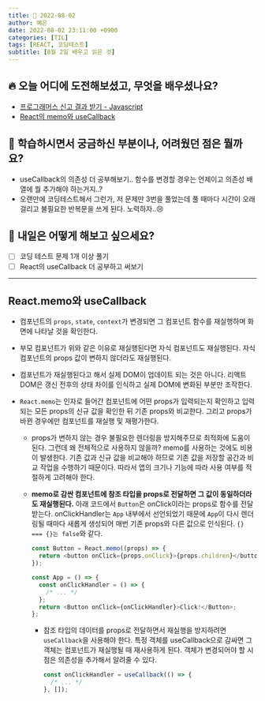 ```yaml
---
title: 📸 2022-08-02
author: 예은
date: 2022-08-02 23:11:00 +0900
categories: [TIL]
tags: [REACT, 코딩테스트]
subtitle: [8월 2일 배우고 읽은 것]
---
```


## 🔥 오늘 어디에 도전해보셨고, 무엇을 배우셨나요?

- [프로그래머스 신고 결과 받기 - Javascript](/posts/programmers-92334/)
- [React의 memo와 useCallback](/posts/220802TIL/#reactmemo와-usecallback)

## 🌊 학습하시면서 궁금하신 부분이나, 어려웠던 점은 뭘까요?

- useCallback의 의존성 더 공부해보기.. 함수를 변경할 경우는 언제이고 의존성 배열에 뭘 추가해야 하는거지..?
- 오랜만에 코딩테스트해서 그런가, 저 문제만 3번을 풀었는데 풀 때마다 시간이 오래 걸리고 불필요한 반복문을 쓰게 된다. 노력하자..😢

## 🌟 내일은 어떻게 해보고 싶으세요?

- [ ] 코딩 테스트 문제 1개 이상 풀기
- [ ] React의 useCallback 더 공부하고 써보기

---

## React.memo와 useCallback

- 컴포넌트의 `props`, `state`, `context`가 변경되면 그 컴포넌트 함수를 재실행하며 화면에 나타날 것을 확인한다.
- 부모 컴포넌트가 위와 같은 이유로 재실행된다면 자식 컴포넌트도 재실행된다. 자식 컴포넌트의 props 값이 변하지 않더라도 재실행된다.
- 컴포넌트가 재실행된다고 해서 실제 DOM이 업데이트 되는 것은 아니다. 리액트 DOM은 갱신 전후의 상태 차이를 인식하고 실제 DOM에 변화된 부분만 조작한다.
- `React.memo`는 인자로 들어간 컴포넌트에 어떤 props가 입력되는지 확인하고 입력되는 모든 props의 신규 값을 확인한 뒤 기존 props와 비교한다. 그리고 props가 바뀐 경우에만 컴포넌트를 재실행 및 재평가한다.

  - props가 변하지 않는 경우 불필요한 렌더링을 방지해주므로 최적화에 도움이 된다. 그런데 왜 전체적으로 사용하지 않을까? memo를 사용하는 것에도 비용이 발생한다. 기존 값과 신규 값을 비교해야 하므로 기존 값을 저장할 공간과 비교 작업을 수행하기 때문이다. 따라서 앱의 크기나 기능에 따라 사용 여부를 적절하게 고려해야 한다.
  - **memo로 감싼 컴포넌트에 참조 타입을 props로 전달하면 그 값이 동일하더라도 재실행된다.**
    아래 코드에서 `Button`은 onClick이라는 props로 함수를 전달 받는다. onClickHandler는 `App` 내부에서 선언되었기 때문에 `App`이 다시 렌더링될 때마다 새롭게 생성되어 매번 기존 props와 다른 값으로 인식된다. `{} === {}는 false`와 같다.

    ```javascript
    const Button = React.memo((props) => {
      return <button onClick={props.onClick}>{props.children}</button>;
    });

    const App = () => {
      const onClickHandler = () => {
        /* ... */
      };
      return <Button onClick={onClickHandler}>Click!</Button>;
    };
    ```

    - 참조 타입의 데이터를 props로 전달하면서 재실행을 방지하려면 `useCallback`을 사용해야 한다. 특정 객체를 useCallback으로 감싸면 그 객체는 컴포넌트가 재실행될 때 재사용하게 된다. 객체가 변경되어야 할 시점은 의존성을 추가해서 알려줄 수 있다.
      ```javascript
      const onClickHandler = useCallback(() => {
        /* ... */
      }, []);
      ```
